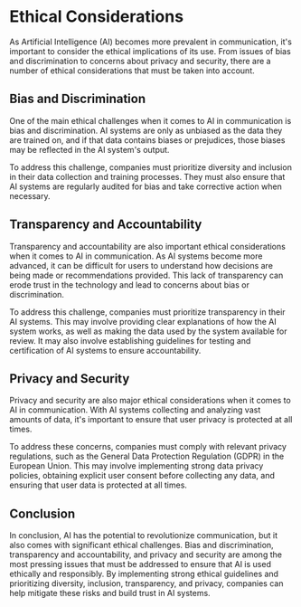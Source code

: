 Ethical Considerations
====================================================================

As Artificial Intelligence (AI) becomes more prevalent in communication, it's important to consider the ethical implications of its use. From issues of bias and discrimination to concerns about privacy and security, there are a number of ethical considerations that must be taken into account.

Bias and Discrimination
-----------------------

One of the main ethical challenges when it comes to AI in communication is bias and discrimination. AI systems are only as unbiased as the data they are trained on, and if that data contains biases or prejudices, those biases may be reflected in the AI system's output.

To address this challenge, companies must prioritize diversity and inclusion in their data collection and training processes. They must also ensure that AI systems are regularly audited for bias and take corrective action when necessary.

Transparency and Accountability
-------------------------------

Transparency and accountability are also important ethical considerations when it comes to AI in communication. As AI systems become more advanced, it can be difficult for users to understand how decisions are being made or recommendations provided. This lack of transparency can erode trust in the technology and lead to concerns about bias or discrimination.

To address this challenge, companies must prioritize transparency in their AI systems. This may involve providing clear explanations of how the AI system works, as well as making the data used by the system available for review. It may also involve establishing guidelines for testing and certification of AI systems to ensure accountability.

Privacy and Security
--------------------

Privacy and security are also major ethical considerations when it comes to AI in communication. With AI systems collecting and analyzing vast amounts of data, it's important to ensure that user privacy is protected at all times.

To address these concerns, companies must comply with relevant privacy regulations, such as the General Data Protection Regulation (GDPR) in the European Union. This may involve implementing strong data privacy policies, obtaining explicit user consent before collecting any data, and ensuring that user data is protected at all times.

Conclusion
----------

In conclusion, AI has the potential to revolutionize communication, but it also comes with significant ethical challenges. Bias and discrimination, transparency and accountability, and privacy and security are among the most pressing issues that must be addressed to ensure that AI is used ethically and responsibly. By implementing strong ethical guidelines and prioritizing diversity, inclusion, transparency, and privacy, companies can help mitigate these risks and build trust in AI systems.
